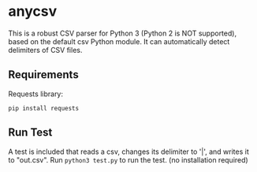 # anycsv
This is a robust CSV parser for Python 3 (Python 2 is NOT supported), based on the
default csv Python module. It can automatically detect delimiters of CSV files.

## Requirements

Requests library:

```
pip install requests
```

## Run Test
A test is included that reads a csv, changes its delimiter to '|', and writes it
to "out.csv".
Run `python3 test.py` to run the test. (no installation required)
